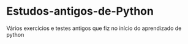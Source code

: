 # Estudos-antigos-de-Python
 Vários exercícios e testes antigos que fiz no início do  aprendizado de  python
